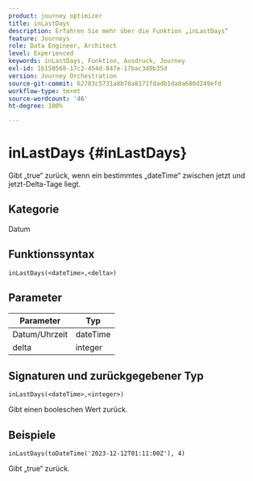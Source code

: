 ```yaml
---
product: journey optimizer
title: inLastDays
description: Erfahren Sie mehr über die Funktion „inLastDays“
feature: Journeys
role: Data Engineer, Architect
level: Experienced
keywords: inLastDays, Funktion, Ausdruck, Journey
exl-id: 1b150568-17c2-454d-847e-17bac3d0b35d
version: Journey Orchestration
source-git-commit: 62783c5731a8b78a8171fdadb1da8a680d249efd
workflow-type: tm+mt
source-wordcount: '46'
ht-degree: 100%

---
```


# inLastDays {#inLastDays}

Gibt „true“ zurück, wenn ein bestimmtes „dateTime“ zwischen jetzt und jetzt-Delta-Tage liegt.

## Kategorie

Datum

## Funktionssyntax

`inLastDays(<dateTime>,<delta>)`

## Parameter

| Parameter | Typ |
|-----------|------------------|
| Datum/Uhrzeit | dateTime |
| delta | integer |

## Signaturen und zurückgegebener Typ

`inLastDays(<dateTime>,<integer>)`

Gibt einen booleschen Wert zurück.

## Beispiele

`inLastDays(toDateTime('2023-12-12T01:11:00Z'), 4)`

Gibt „true“ zurück.
